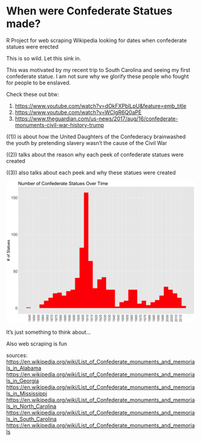 
<!-- README.md is generated from README.Rmd. Please edit that file -->

# When were Confederate Statues made?

<!-- badges: start -->
<!-- badges: end -->

R Project for web scraping Wikipedia looking for dates when confederate
statues were erected

This is so wild. Let this sink in.

This was motivated by my recent trip to South Carolina and seeing my
first confederate statue. I am not sure why we glorify these people who
fought for people to be enslaved.

Check these out btw:

1.  <https://www.youtube.com/watch?v=dOkFXPblLpU&feature=emb_title>
2.  <https://www.youtube.com/watch?v=WClgR6Q0aPE>
3.  <https://www.theguardian.com/us-news/2017/aug/16/confederate-monuments-civil-war-history-trump>

((1)) is about how the United Daughters of the Confederacy brainwashed
the youth by pretending slavery wasn’t the cause of the Civil War

((2)) talks about the reason why each peek of confederate statues were
created

((3)) also talks about each peek and why these statues were created

![](README_files/figure-gfm/graph1-1.png)<!-- -->

It’s just something to think about…

Also web scraping is fun

sources:  
<https://en.wikipedia.org/wiki/List_of_Confederate_monuments_and_memorials_in_Alabama>
<https://en.wikipedia.org/wiki/List_of_Confederate_monuments_and_memorials_in_Georgia>
<https://en.wikipedia.org/wiki/List_of_Confederate_monuments_and_memorials_in_Mississippi>
<https://en.wikipedia.org/wiki/List_of_Confederate_monuments_and_memorials_in_North_Carolina>
<https://en.wikipedia.org/wiki/List_of_Confederate_monuments_and_memorials_in_South_Carolina>
<https://en.wikipedia.org/wiki/List_of_Confederate_monuments_and_memorials>
